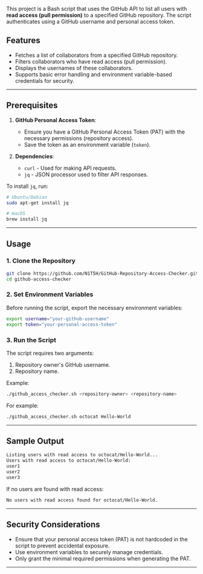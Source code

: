 This project is a Bash script that uses the GitHub API to list all users with **read access (pull permission)** to a specified GitHub repository. The script authenticates using a GitHub username and personal access token.

## **Features**
- Fetches a list of collaborators from a specified GitHub repository.
- Filters collaborators who have read access (pull permission).
- Displays the usernames of these collaborators.
- Supports basic error handling and environment variable-based credentials for security.

---

## **Prerequisites**

1. **GitHub Personal Access Token**: 
   - Ensure you have a GitHub Personal Access Token (PAT) with the necessary permissions (repository access).
   - Save the token as an environment variable (`token`).

2. **Dependencies**:
   - `curl` - Used for making API requests.
   - `jq` - JSON processor used to filter API responses.

To install `jq`, run:

```bash
# Ubuntu/Debian
sudo apt-get install jq

# macOS
brew install jq
```

---

## **Usage**

### **1. Clone the Repository**

```bash
git clone https://github.com/N1T5H/GitHub-Repository-Access-Checker.git
cd github-access-checker
```

### **2. Set Environment Variables**

Before running the script, export the necessary environment variables:

```bash
export username="your-github-username"
export token="your-personal-access-token"
```

### **3. Run the Script**

The script requires two arguments:
1. Repository owner's GitHub username.
2. Repository name.

Example:

```bash
./github_access_checker.sh <repository-owner> <repository-name>
```

For example:

```bash
./github_access_checker.sh octocat Hello-World
```

---

## **Sample Output**

```bash
Listing users with read access to octocat/Hello-World...
Users with read access to octocat/Hello-World:
user1
user2
user3
```

If no users are found with read access:

```bash
No users with read access found for octocat/Hello-World.
```

---

## **Security Considerations**
- Ensure that your personal access token (PAT) is not hardcoded in the script to prevent accidental exposure.
- Use environment variables to securely manage credentials.
- Only grant the minimal required permissions when generating the PAT.

---
